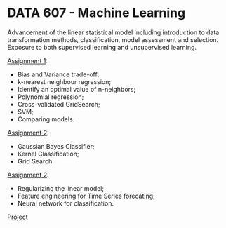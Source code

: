 # DATA 607 - Machine Learning
Advancement of the linear statistical model including introduction to data transformation methods, classification, model assessment and selection. Exposure to both supervised learning and unsupervised learning.

[Assignment 1](assignments/Assignment-1.ipynb): 
- Bias and Variance trade-off;
- k-nearest neighbour regression;
- Identify an optimal value of n-neighbors;
- Polynomial regression;
- Cross-validated GridSearch;
- SVM;
- Comparing models.

[Assignment 2](assignments/Assignment-2.ipynb): 
- Gaussian Bayes Classifier;
- Kernel Classification;
- Grid Search.

[Assignment 2](assignments/Assignment-3.ipynb): 
- Regularizing the linear model;
- Feature engineering for Time Series forecating;
- Neural network for classification.

  
[Project]()
